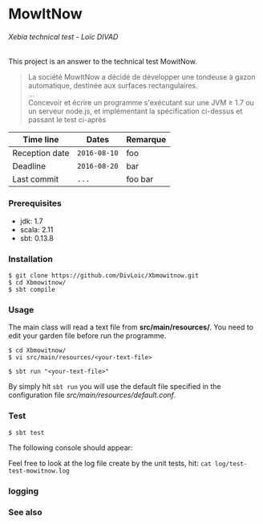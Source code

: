 # MowItNow
###### Xebia technical test - Loïc DIVAD

This project is an answer to the technical test MowitNow.
> La société MowItNow a décidé de développer une tondeuse à gazon automatique, destinée aux surfaces rectangulaires.        
> ...       
> Concevoir et écrire un programme s'exécutant sur une JVM ≥ 1.7 ou un serveur node.js, et implémentant 
> la spécification ci-dessus et passant le test ci-après

Time line       | Dates          | Remarque
----------------|----------------|----------------
Reception date  | `2016-08-10`   | foo
Deadline        | `2016-08-20`   | bar
Last commit     | `...`          | foo bar

### Prerequisites

- jdk: 1.7 
- scala: 2.11
- sbt: 0.13.8 

### Installation
 
```{bash}
$ git clone https://github.com/DivLoic/Xbmowitnow.git
$ cd Xbmowitnow/
$ sbt compile 
```

### Usage
The main class will read a text file from **src/main/resources/**. 
You need to edit your garden file before run the programme.
```{bash}
$ cd Xbmowitnow/
$ vi src/main/resources/<your-text-file>

$ sbt run "<your-text-file>" 
```
By simply hit `sbt run` you will use the default file specified 
in the configuration file *src/main/resources/default.conf*. 

### Test

```{bash}
$ sbt test
```
The following console should appear:

Feel free to look at the log file create by the unit tests, hit: `cat log/test-test-mowitnow.log`

### logging


### See also
